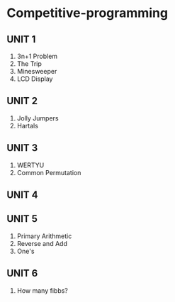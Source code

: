 # Competitive-programming
## UNIT 1
1. 3n+1 Problem 
2. The Trip
3. Minesweeper
4. LCD Display
## UNIT 2 
1. Jolly Jumpers
2. Hartals
## UNIT 3
1. WERTYU
2. Common Permutation
## UNIT 4
## UNIT 5
1. Primary Arithmetic 
2. Reverse and Add
3. One's
## UNIT 6
1. How many fibbs?